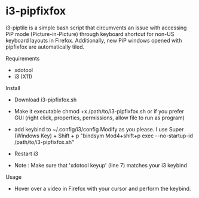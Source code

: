 # i3-pipfixfox
i3-piptile is a simple bash script that circumvents an issue with accessing PiP mode (Picture-in-Picture) through keyboard shortcut for non-US keyboard layouts in Firefox. Additionally, new PiP windows opened with pipfixfox are automatically tiled.

Requirements
- xdotool
- i3 (X11)

Install
- Download i3-pipfixfox.sh
  
- Make it executable
chmod +x /path/to/i3-pipfixfox.sh
or if you prefer GUI
(right click, properties, permissions, allow file to run as program)

- add keybind to ~/.config/i3/config
Modify as you please. I use Super (Windows Key) + Shift + p
"bindsym Mod4+shift+p exec --no-startup-id /path/to/i3-pipfixfox.sh"

- Restart i3

- Note : Make sure that 'xdotool keyup' (line 7) matches your i3 keybind 

Usage
- Hover over a video in Firefox with your cursor and perform the keybind. 
